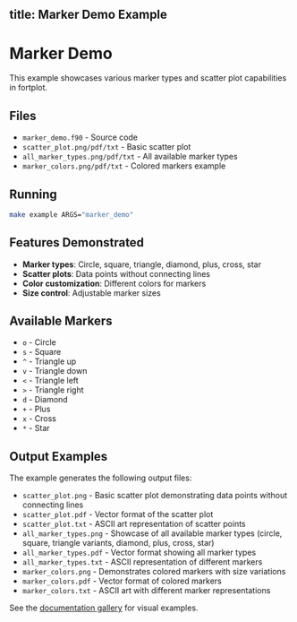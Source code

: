 title: Marker Demo Example
---

# Marker Demo

This example showcases various marker types and scatter plot capabilities in fortplot.

## Files

- `marker_demo.f90` - Source code
- `scatter_plot.png/pdf/txt` - Basic scatter plot
- `all_marker_types.png/pdf/txt` - All available marker types
- `marker_colors.png/pdf/txt` - Colored markers example

## Running

```bash
make example ARGS="marker_demo"
```

## Features Demonstrated

- **Marker types**: Circle, square, triangle, diamond, plus, cross, star
- **Scatter plots**: Data points without connecting lines
- **Color customization**: Different colors for markers
- **Size control**: Adjustable marker sizes

## Available Markers

- `o` - Circle
- `s` - Square
- `^` - Triangle up
- `v` - Triangle down
- `<` - Triangle left
- `>` - Triangle right
- `d` - Diamond
- `+` - Plus
- `x` - Cross
- `*` - Star

## Output Examples

The example generates the following output files:
- `scatter_plot.png` - Basic scatter plot demonstrating data points without connecting lines
- `scatter_plot.pdf` - Vector format of the scatter plot
- `scatter_plot.txt` - ASCII art representation of scatter points
- `all_marker_types.png` - Showcase of all available marker types (circle, square, triangle variants, diamond, plus, cross, star)
- `all_marker_types.pdf` - Vector format showing all marker types
- `all_marker_types.txt` - ASCII representation of different markers
- `marker_colors.png` - Demonstrates colored markers with size variations
- `marker_colors.pdf` - Vector format of colored markers
- `marker_colors.txt` - ASCII art with different marker representations

See the [documentation gallery](https://krystophny.github.io/fortplot/) for visual examples.